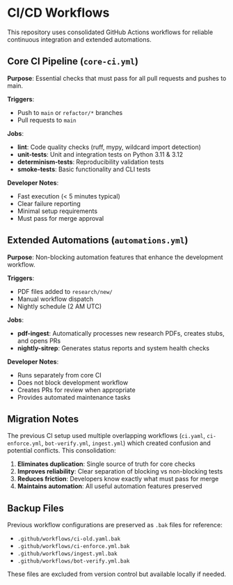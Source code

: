 # CI/CD Workflows

This repository uses consolidated GitHub Actions workflows for reliable continuous integration and extended automations.

## Core CI Pipeline (`core-ci.yml`)

**Purpose**: Essential checks that must pass for all pull requests and pushes to main.

**Triggers**: 
- Push to `main` or `refactor/*` branches
- Pull requests to `main`

**Jobs**:
- **lint**: Code quality checks (ruff, mypy, wildcard import detection)
- **unit-tests**: Unit and integration tests on Python 3.11 & 3.12
- **determinism-tests**: Reproducibility validation tests
- **smoke-tests**: Basic functionality and CLI tests

**Developer Notes**:
- Fast execution (< 5 minutes typical)
- Clear failure reporting
- Minimal setup requirements
- Must pass for merge approval

## Extended Automations (`automations.yml`)

**Purpose**: Non-blocking automation features that enhance the development workflow.

**Triggers**:
- PDF files added to `research/new/`
- Manual workflow dispatch
- Nightly schedule (2 AM UTC)

**Jobs**:
- **pdf-ingest**: Automatically processes new research PDFs, creates stubs, and opens PRs
- **nightly-sitrep**: Generates status reports and system health checks

**Developer Notes**:
- Runs separately from core CI
- Does not block development workflow
- Creates PRs for review when appropriate
- Provides automated maintenance tasks

## Migration Notes

The previous CI setup used multiple overlapping workflows (`ci.yaml`, `ci-enforce.yml`, `bot-verify.yml`, `ingest.yml`) which created confusion and potential conflicts. This consolidation:

1. **Eliminates duplication**: Single source of truth for core checks
2. **Improves reliability**: Clear separation of blocking vs non-blocking tests  
3. **Reduces friction**: Developers know exactly what must pass for merge
4. **Maintains automation**: All useful automation features preserved

## Backup Files

Previous workflow configurations are preserved as `.bak` files for reference:
- `.github/workflows/ci-old.yaml.bak`
- `.github/workflows/ci-enforce.yml.bak`  
- `.github/workflows/ingest.yml.bak`
- `.github/workflows/bot-verify.yml.bak`

These files are excluded from version control but available locally if needed.